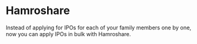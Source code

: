 # Hamroshare

Instead of applying for IPOs for each of your family members one by one, now you can apply IPOs in bulk with Hamroshare.
